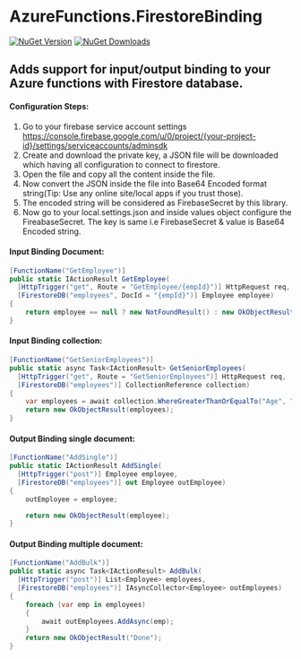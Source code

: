 # AzureFunctions.FirestoreBinding
<a href="https://www.nuget.org/packages/AzureFunctions.FirestoreBinding"><img alt="NuGet Version" src="https://img.shields.io/nuget/v/AzureFunctions.FirestoreBinding"></a>
<a href="https://www.nuget.org/packages/AzureFunctions.FirestoreBinding"><img alt="NuGet Downloads" src="https://img.shields.io/nuget/dt/AzureFunctions.FirestoreBinding"></a>

## Adds support for input/output binding to your Azure functions with Firestore database.

#### Configuration Steps: 
1. Go to your firebase service account settings https://console.firebase.google.com/u/0/project/{your-project-id}/settings/serviceaccounts/adminsdk
2. Create and download the private key, a JSON file will be downloaded which having all configuration to connect to firestore.
3. Open the file and copy all the content inside the file.
4. Now convert the JSON inside the file into Base64 Encoded format string(Tip: Use any online site/local apps if you trust those).
5. The encoded string will be considered as FirebaseSecret by this library.
6. Now go to your local.settings.json and inside values object configure the FireabaseSecret. The key is same i.e FirebaseSecret & value is Base64 Encoded string.


#### Input Binding Document:
```csharp
[FunctionName("GetEmployee")]
public static IActionResult GetEmployee(
  [HttpTrigger("get", Route = "GetEmployee/{empId}")] HttpRequest req, 
  [FirestoreDB("employees", DocId = "{empId}")] Employee employee)
{
    return employee == null ? new NotFoundResult() : new OkObjectResult(employee);
}
```

#### Input Binding collection:
```csharp
[FunctionName("GetSeniorEmployees")]
public static async Task<IActionResult> GetSeniorEmployees(
  [HttpTrigger("get", Route = "GetSeniorEmployees")] HttpRequest req,
  [FirestoreDB("employees")] CollectionReference collection)
{
    var employees = await collection.WhereGreaterThanOrEqualTo("Age", "40").GetDocumentsAsync<Employee>();
    return new OkObjectResult(employees);
}
```


#### Output Binding single document:
```csharp
[FunctionName("AddSingle")]
public static IActionResult AddSingle(
  [HttpTrigger("post")] Employee employee,
  [FirestoreDB("employees")] out Employee outEmployee)
{
    outEmployee = employee;

    return new OkObjectResult(employee);
}
```

#### Output Binding multiple document:
```csharp
[FunctionName("AddBulk")]
public static async Task<IActionResult> AddBulk(
  [HttpTrigger("post")] List<Employee> employees,
  [FirestoreDB("employees")] IAsyncCollector<Employee> outEmployees)
{
    foreach (var emp in employees)
    {
        await outEmployees.AddAsync(emp);
    }
    return new OkObjectResult("Done");
}
```
